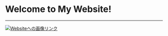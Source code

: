 # Welcome to My Website!

---

[![Websiteへの画像リンク](https://github.com/underMHz/sites/blob/main/static/img/ogp.png)](https://undermhz.github.io/sites/)
